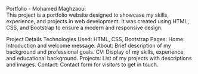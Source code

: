 Portfolio - Mohamed Maghzaoui                                
This project is a portfolio website designed to showcase my skills, experience, and projects in web development. It was created using HTML, CSS, and Bootstrap to ensure a modern and responsive design.

Project Details
Technologies Used: HTML, CSS, Bootstrap
Pages:
Home: Introduction and welcome message.
About: Brief description of my background and professional goals.
CV: Display of my skills, experience, and educational background.
Projects: List of my projects with descriptions and images.
Contact: Contact form for visitors to get in touch.
